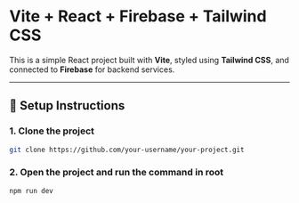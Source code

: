 # Vite + React + Firebase + Tailwind CSS

This is a simple React project built with **Vite**, styled using **Tailwind CSS**, and connected to **Firebase** for backend services.

---

## 🚀 Setup Instructions

### 1. Clone the project
```bash
git clone https://github.com/your-username/your-project.git
```

### 2. Open the project and run the command in root
```bash
npm run dev
```
